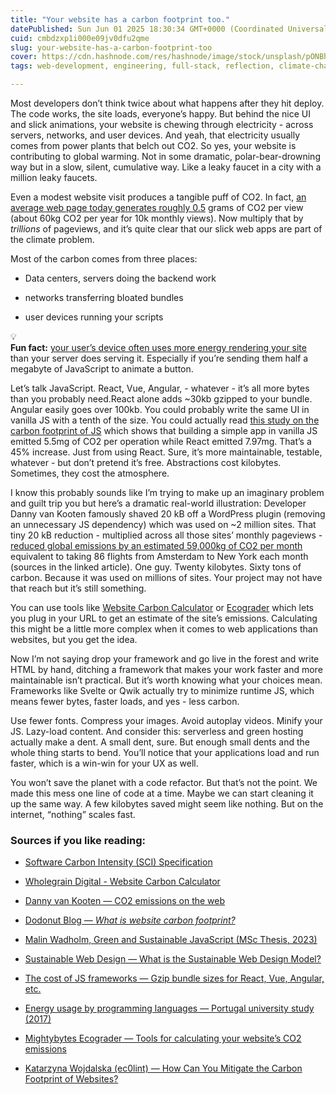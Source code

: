 ```yaml
---
title: "Your website has a carbon footprint too."
datePublished: Sun Jun 01 2025 18:30:34 GMT+0000 (Coordinated Universal Time)
cuid: cmbdzxp1i000e09jv0dfu2qme
slug: your-website-has-a-carbon-footprint-too
cover: https://cdn.hashnode.com/res/hashnode/image/stock/unsplash/pONBhDyOFoM/upload/536e78c6d91f4d0bb9b1396f755e0342.jpeg
tags: web-development, engineering, full-stack, reflection, climate-change

---
```


Most developers don’t think twice about what happens after they hit deploy. The code works, the site loads, everyone’s happy. But behind the nice UI and slick animations, your website is chewing through electricity - across servers, networks, and user devices. And yeah, that electricity usually comes from power plants that belch out CO2. So yes, your website is contributing to global warming. Not in some dramatic, polar-bear-drowning way but in a slow, silent, cumulative way. Like a leaky faucet in a city with a million leaky faucets.

Even a modest website visit produces a tangible puff of CO2. In fact, [an average web page today generates roughly 0.5](https://dodonut.com/blog/what-is-the-website-carbon-footprint/#:~:text=The%20average%20web%20page%20tested%20produces%20approximately%200.5%20grams%20CO2%20per%20page%20view.) grams of CO2 per view (about 60kg CO2 per year for 10k monthly views). Now multiply that by *trillions* of pageviews, and it’s quite clear that our slick web apps are part of the climate problem.

Most of the carbon comes from three places:

* Data centers, servers doing the backend work
    
* networks transferring bloated bundles
    
* user devices running your scripts
    

<div data-node-type="callout">
<div data-node-type="callout-emoji">💡</div>
<div data-node-type="callout-text"><strong>Fun fact:</strong> <a target="_self" rel="noopener noreferrer nofollow" href="https://sustainablewebdesign.org/estimating-digital-emissions/#:~:text=Based%20on%20combined%20information%20from,the%20total%20system%20energy%20used" style="pointer-events: none">your user’s device often uses more energy rendering your site</a> than your server does serving it. Especially if you’re sending them half a megabyte of JavaScript to animate a button.</div>
</div>

Let’s talk JavaScript. React, Vue, Angular, - whatever - it’s all more bytes than you probably need.React alone adds ~30kb gzipped to your bundle. Angular easily goes over 100kb. You could probably write the same UI in vanilla JS with a tenth of the size. You could actually read [this study on the carbon footprint of JS](https://www.diva-portal.org/smash/get/diva2:1768632/FULLTEXT01.pdf) which shows that building a simple app in vanilla JS emitted 5.5mg of CO2 per operation while React emitted 7.97mg. That’s a 45% increase. Just from using React. Sure, it’s more maintainable, testable, whatever - but don’t pretend it’s free. Abstractions cost kilobytes. Sometimes, they cost the atmosphere.

I know this probably sounds like I’m trying to make up an imaginary problem and guilt trip you but here’s a dramatic real-world illustration: Developer Danny van Kooten famously shaved 20 kB off a WordPress plugin (removing an unnecessary JS dependency) which was used on ~2 million sites. That tiny 20 kB reduction - multiplied across all those sites’ monthly pageviews - [reduced global emissions by an estimated 59,000kg of CO2 per month](https://www.dannyvankooten.com/blog/2020/website-carbon-emissions/) equivalent to taking 86 flights from Amsterdam to New York each month (sources in the linked article). One guy. Twenty kilobytes. Sixty tons of carbon. Because it was used on millions of sites. Your project may not have that reach but it’s still something.

You can use tools like [Website Carbon Calculator](https://www.websitecarbon.com/) or [Ecograder](https://ecograder.com) which lets you plug in your URL to get an estimate of the site’s emissions. Calculating this might be a little more complex when it comes to web applications than websites, but you get the idea.

Now I’m not saying drop your framework and go live in the forest and write HTML by hand, ditching a framework that makes your work faster and more maintainable isn’t practical. But it’s worth knowing what your choices mean. Frameworks like Svelte or Qwik actually try to minimize runtime JS, which means fewer bytes, faster loads, and yes - less carbon.

Use fewer fonts. Compress your images. Avoid autoplay videos. Minify your JS. Lazy-load content. And consider this: serverless and green hosting actually make a dent. A small dent, sure. But enough small dents and the whole thing starts to bend. You’ll notice that your applications load and run faster, which is a win-win for your UX as well.

You won’t save the planet with a code refactor. But that’s not the point. We made this mess one line of code at a time. Maybe we can start cleaning it up the same way. A few kilobytes saved might seem like nothing. But on the internet, “nothing” scales fast.

### Sources if you like reading:

* [Software Carbon Intensity (SCI) Specification](https://sci.greensoftware.foundation/)
    
* [Wholegrain Digital - Website Carbon Calculator](https://www.websitecarbon.com/)
    
* [Danny van Kooten — CO2 emissions on the web](https://www.dannyvankooten.com/blog/2020/website-carbon-emissions/)
    
* [Dodonut Blog — *What is website carbon footprint?*](https://dodonut.com/blog/what-is-the-website-carbon-footprint/#:~:text=,Website%20Carbon%20Calculator)
    
* [Malin Wadholm, Green and Sustainable JavaScript (MSc Thesis, 2023)](https://www.diva-portal.org/smash/get/diva2:1768632/FULLTEXT01.pdf)
    
* [Sustainable Web Design — What is the Sustainable Web Design Model?](https://sustainablewebdesign.org/estimating-digital-emissions/#:~:text=Energy%20intensity%20,GBhttps://sustainablewebdesign.org/estimating-digital-emissions/)
    
* [The cost of JS frameworks — Gzip bundle sizes for React, Vue, Angular, etc.](https://gist.github.com/Restuta/cda69e50a853aa64912d)
    
* [Energy usage by programming languages — Portugal university study (2017)](https://www.cpsmi.com/blog/energy-efficiency-in-programming-languages/#:~:text=The%20study%20also%20found%20significant,interpreted%20languages%20used%202%2C365%20joules)
    
* [Mightybytes Ecograder — Tools for calculating your website’s CO2 emissions](https://rootwebdesign.studio/articles/tools-for-calculating-your-websites-co2-emissions)
    
* [Katarzyna Wojdalska (ec0lint) — How Can You Mitigate the Carbon Footprint of Websites?](https://gitnation.com/contents/digital-ecology-how-can-you-mitigate-the-carbon-footprint-of-websites)